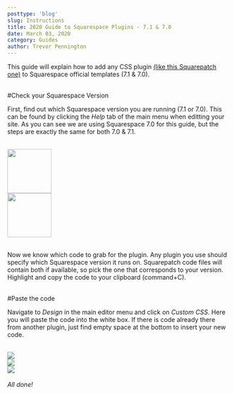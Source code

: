 ```yaml
---
posttype: 'blog'
slug: Instructions
title: 2020 Guide to Squarespace Plugins - 7.1 & 7.0
date: March 03, 2020
category: Guides
author: Trevor Pennington
---
```


This guide will explain how to add any CSS plugin <a href='https://www.squarepatch.io/NavigationUnderline/'>(like this Squarepatch one)</a> to Squarespace official templates (7.1 & 7.0).
<br />
<br />

#Check your Squarespace Version

First, find out which Squarespace version you are running (7.1 or 7.0). This can be found by clicking the <em>Help</em> tab of the main menu when editting your site. As you can see we are using Squarespace 7.0 for this guide, but the steps are exactly the same for both 7.0 & 7.1.
<br />
<br />

<img src="/images/Squarespace Help.png" width="100px" height="100px" />

<br />
<img src="/images/Squarespace Version.png" width="100px" height="100px" />

<br />
<br />

Now we know which code to grab for the plugin. Any plugin you use should specify which Squarespace version it runs on. Squarepatch code files will contain both if available, so pick the one that corresponds to your version.
Highlight and copy the code to your clipboard (command+C).
<br />
<br />

#Paste the code

Navigate to <em>Design</em> in the main editor menu and click on <em>Custom CSS</em>. Here you will paste the code into the white box. If there is code already there from another plugin, just find empty space at the bottom to insert your new code.
<br />
<br />

<img src="/images/Squarespace Design.png" />
<br />

<img src="/images/Squarespace Custom CSS.png" />
<br />

<img src="/images/Custom CSS.png" />
<br />
<br />
<em>All done!</em>